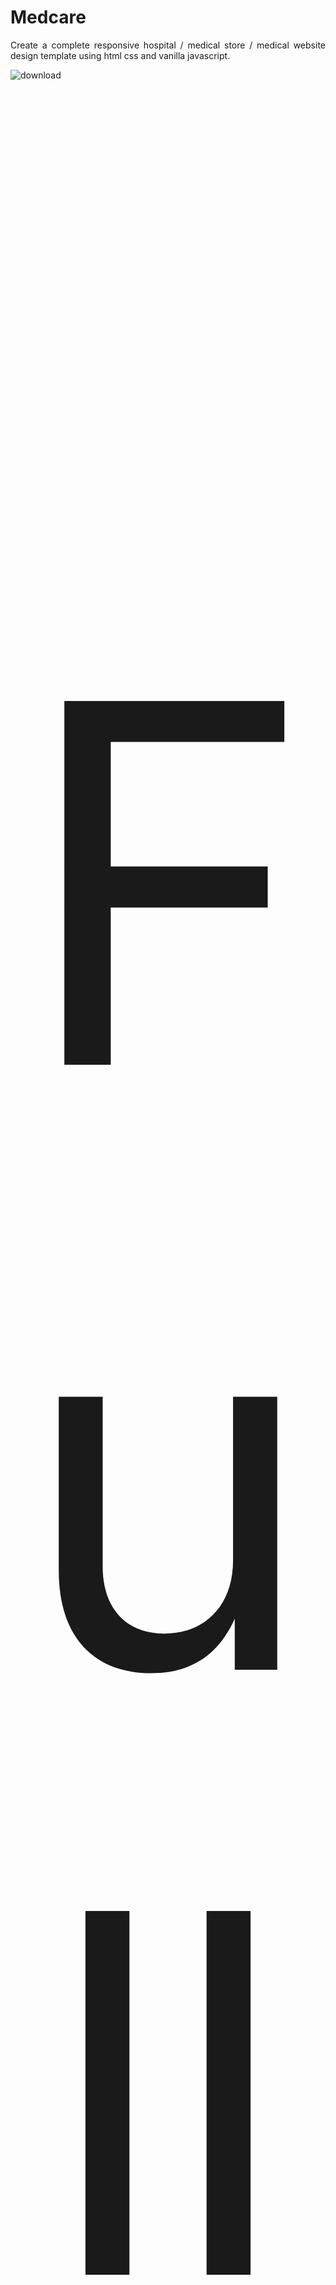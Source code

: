 # Medcare
<p style="text-align: justify;"  align="center">Create a complete responsive hospital / medical store / medical website design template using html css and vanilla javascript.</p>


![download](https://user-images.githubusercontent.com/71099757/131668021-9e24f2e9-c554-43a9-b4e1-c97a3e102439.png)

<p style="font-size:50rem;" align="center" >Full Web Page</p>

![Web capture_1-9-2021_18047_medcare-hospital netlify app](https://user-images.githubusercontent.com/71099757/131667998-dd8a1a92-1373-4d29-b3ee-8260a4bb6a1e.jpeg)


<p style="text-align: justify;" align="center">The main feature of this website are:

✔ responsive header section using flexbox.

✔ responsive home section using css flexbox.

✔ responsive count box section using css grid.

✔ responsive services box section using css grid.

✔ responsive about section using css flexbox.

✔ responsive team card section using css grid.

✔ responsive contact / booking form section using css flexbox.

✔ responsive testimonial / review card section using css grid.

✔ responsive blogs / post / news box section using css grid.

✔ responsive footer section using css grid.</p>

<p align="center" >If you like it than don't forget to hit the APPRECIATE button also!</p>

<p align="center" >Show some ❤️ by starring some of the repositories!</p>

